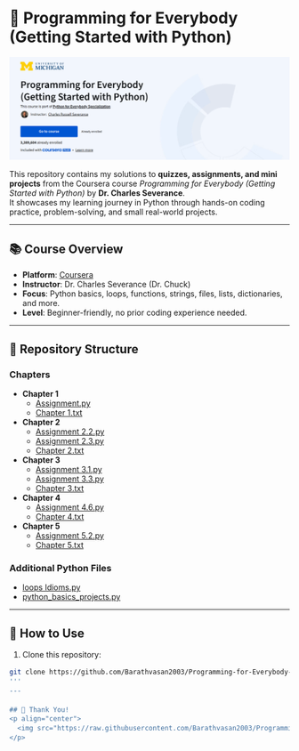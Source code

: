 # 🐍 Programming for Everybody (Getting Started with Python)

![Python Course Banner](images/Python%20Course%20Banner.png)


This repository contains my solutions to **quizzes, assignments, and mini projects** from the Coursera course *Programming for Everybody (Getting Started with Python)* by **Dr. Charles Severance**.  
It showcases my learning journey in Python through hands-on coding practice, problem-solving, and small real-world projects.

---

## 📚 Course Overview

- **Platform**: [Coursera](https://www.coursera.org/learn/python)  
- **Instructor**: Dr. Charles Severance (Dr. Chuck)  
- **Focus**: Python basics, loops, functions, strings, files, lists, dictionaries, and more.  
- **Level**: Beginner-friendly, no prior coding experience needed.  

---

## 📁 Repository Structure

### Chapters
- **Chapter 1**  
  - [Assignment.py](Chapter%201/Assignment.py)  
  - [Chapter 1.txt](Chapter%201/Chapter%201.txt)  
- **Chapter 2**  
  - [Assignment 2.2.py](Chapter%202/Assignment%202.2.py)  
  - [Assignment 2.3.py](Chapter%202/Assignment%202.3.py)  
  - [Chapter 2.txt](Chapter%202/Chapter%202.txt)  
- **Chapter 3**  
  - [Assignment 3.1.py](Chapter%203/Assignment%203.1.py)  
  - [Assignment 3.3.py](Chapter%203/Assignment%203.3.py)  
  - [Chapter 3.txt](Chapter%203/Chapter%203.txt)  
- **Chapter 4**  
  - [Assignment 4.6.py](Chapter%204/Assignment%204.6.py)  
  - [Chapter 4.txt](Chapter%204/Chapter%204.txt)  
- **Chapter 5**  
  - [Assignment 5.2.py](Chapter%205/Assignment%205.2.py)  
  - [Chapter 5.txt](Chapter%205/Chapter%205.txt)  

### Additional Python Files
- [loops Idioms.py](loops%20Idioms.py)  
- [python_basics_projects.py](python_basics_projects.py)  

---

## 📌 How to Use
1. Clone this repository:  
```bash
git clone https://github.com/Barathvasan2003/Programming-for-Everybody-Getting-Started-with-Python.git
'''
---

## 🙏 Thank You!
<p align="center">
  <img src="https://raw.githubusercontent.com/Barathvasan2003/Programming-for-Everybody-Getting-Started-with-Python/main/images/thank_you.gif" alt="Thank You" width="200"/>
</p>


